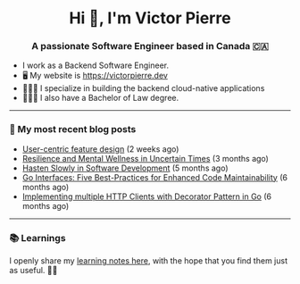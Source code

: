 <h1 align="center">Hi 👋, I'm Victor Pierre</h1>
<h3 align="center">A passionate Software Engineer based in Canada 🇨🇦</h3>

- I work as a Backend Software Engineer.
- 🖥 My website is https://victorpierre.dev
- 👨🏻‍💻 I specialize in building the backend cloud-native applications
- 👨🏻‍⚖️ I also have a Bachelor of Law degree.

---

### 📝 My most recent blog posts

- [User-centric feature design](https://victorpierre.dev/blog/user-centric-feature-design/) (2 weeks ago)
- [Resilience and Mental Wellness in Uncertain Times](https://victorpierre.dev/blog/mental-health/) (3 months ago)
- [Hasten Slowly in Software Development](https://victorpierre.dev/blog/festina-lente/) (5 months ago)
- [Go Interfaces: Five Best-Practices for Enhanced Code Maintainability](https://victorpierre.dev/blog/five-go-interfaces-best-practices/) (6 months ago)
- [Implementing multiple HTTP Clients with Decorator Pattern in Go](https://victorpierre.dev/blog/decorator-pattern-in-go/) (6 months ago)

---

### 📚 Learnings
I openly share my [learning notes here](https://victorpierre.dev/learning/), with the hope that you find them just as useful. 🙇🏻


